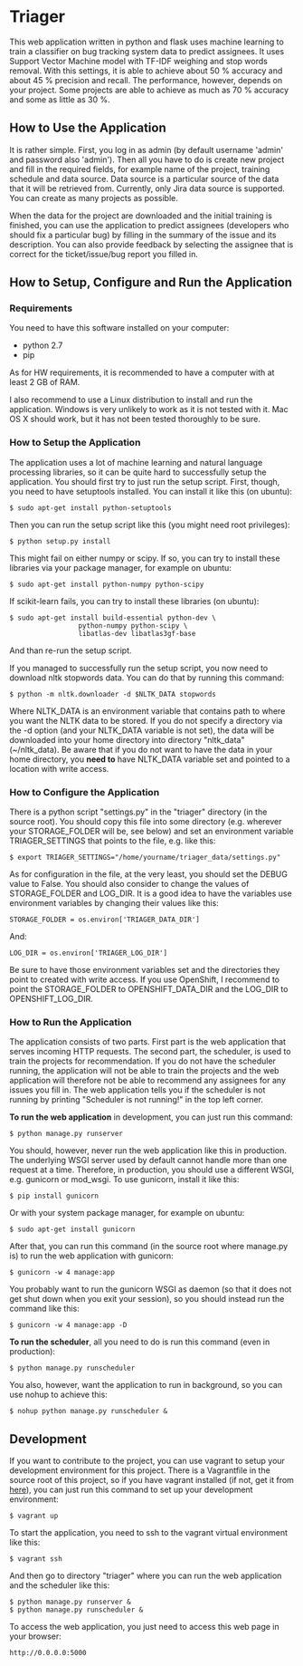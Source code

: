 # Triager

This web application written in python and flask uses machine learning to train a classifier on bug tracking system data to predict assignees. It uses Support Vector Machine model with TF-IDF weighing and stop words removal. With this settings, it is able to achieve about 50 % accuracy and about 45 % precision and recall. The performance, however, depends on your project. Some projects are able to achieve as much as 70 % accuracy and some as little as 30 %.

## How to Use the Application

It is rather simple. First, you log in as admin (by default username 'admin' and password also 'admin'). Then all you have to do is create new project and fill in the required fields, for example name of the project, training schedule and data source. Data source is a particular source of the data that it will be retrieved from. Currently, only Jira data source is supported. You can create as many projects as possible.

When the data for the project are downloaded and the initial training is finished, you can use the application to predict assignees (developers who should fix a particular bug) by filling in the summary of the issue and its description. You can also provide feedback by selecting the assignee that is correct for the ticket/issue/bug report you filled in.

## How to Setup, Configure and Run the Application

### Requirements

You need to have this software installed on your computer:

* python 2.7
* pip

As for HW requirements, it is recommended to have a computer with at least 2 GB of RAM.

I also recommend to use a Linux distribution to install and run the application. Windows is very unlikely to work as it is not tested with it. Mac OS X should work, but it has not been tested thoroughly to be sure.

### How to Setup the Application

The application uses a lot of machine learning and natural language processing libraries, so it can be quite hard to successfully setup the application. You should first try to just run the setup script. First, though, you need to have setuptools installed. You can install it like this (on ubuntu):

    $ sudo apt-get install python-setuptools

Then you can run the setup script like this (you might need root privileges):

    $ python setup.py install  

This might fail on either numpy or scipy. If so, you can try to install these libraries via your package manager, for example on ubuntu:

    $ sudo apt-get install python-numpy python-scipy

If scikit-learn fails, you can try to install these libraries (on ubuntu):

    $ sudo apt-get install build-essential python-dev \
                     python-numpy python-scipy \
                     libatlas-dev libatlas3gf-base

And than re-run the setup script.

If you managed to successfully run the setup script, you now need to download nltk stopwords data. You can do that by running this command:

    $ python -m nltk.downloader -d $NLTK_DATA stopwords

Where NLTK_DATA is an environment variable that contains path to where you want the NLTK data to be stored. If you do not specify a directory via the -d option (and your NLTK_DATA variable is not set), the data will be downloaded into your home directory into directory "nltk_data" (~/nltk_data). Be aware that if you do not want to have the data in your home directory, you **need to** have NLTK_DATA variable set and pointed to a location with write access.

### How to Configure the Application

There is a python script "settings.py" in the "triager" directory (in the source root). You should copy this file into some directory (e.g. wherever your STORAGE_FOLDER will be, see below) and set an environment variable TRIAGER_SETTINGS that points to the file, e.g. like this:

    $ export TRIAGER_SETTINGS="/home/yourname/triager_data/settings.py"

As for configuration in the file, at the very least, you should set the DEBUG value to False. You should also consider to change the values of STORAGE_FOLDER and LOG_DIR. It is a good idea to have the variables use environment variables by changing their values like this:

    STORAGE_FOLDER = os.environ['TRIAGER_DATA_DIR']

And:

    LOG_DIR = os.environ['TRIAGER_LOG_DIR']

Be sure to have those environment variables set and the directories they point to created with write access. If you use OpenShift, I recommend to point the STORAGE_FOLDER to OPENSHIFT_DATA_DIR and the LOG_DIR to OPENSHIFT_LOG_DIR.

### How to Run the Application

The application consists of two parts. First part is the web application that serves incoming HTTP requests. The second part, the scheduler, is used to train the projects for recommendation. If you do not have the scheduler running, the application will not be able to train the projects and the web application will therefore not be able to recommend any assignees for any issues you fill in. The web application tells you if the scheduler is not running by printing "Scheduler is not running!" in the top left corner.

**To run the web application** in development, you can just run this command:

    $ python manage.py runserver

You should, however, never run the web application like this in production. The underlying WSGI server used by default cannot handle more than one request at a time. Therefore, in production, you should use a different WSGI, e.g. gunicorn or mod_wsgi. To use gunicorn, install it like this:

    $ pip install gunicorn

Or with your system package manager, for example on ubuntu:

    $ sudo apt-get install gunicorn

After that, you can run this command (in the source root where manage.py is) to run the web application with gunicorn:

    $ gunicorn -w 4 manage:app

You probably want to run the gunicorn WSGI as daemon (so that it does not get shut down when you exit your session), so you should instead run the command like this:

    $ gunicorn -w 4 manage:app -D

**To run the scheduler**, all you need to do is run this command (even in production):

    $ python manage.py runscheduler

You also, however, want the application to run in background, so you can use nohup to achieve this:

    $ nohup python manage.py runscheduler &

## Development

If you want to contribute to the project, you can use vagrant to setup your development environment for this project. There is a Vagrantfile in the source root of this project, so if you have vagrant installed (if not, get it from [here](https://www.vagrantup.com)), you can just run this command to set up your development environment:

    $ vagrant up

To start the application, you need to ssh to the vagrant virtual environment like this:

    $ vagrant ssh

And then go to directory "triager" where you can run the web application and the scheduler like this:

    $ python manage.py runserver &
    $ python manage.py runscheduler &

To access the web application, you just need to access this web page in your browser:

    http://0.0.0.0:5000
